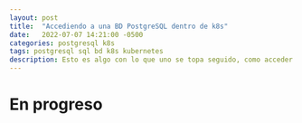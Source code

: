 ```yaml
---
layout: post
title:  "Accediendo a una BD PostgreSQL dentro de k8s"
date:   2022-07-07 14:21:00 -0500
categories: postgresql k8s
tags: postgresql sql bd k8s kubernetes
description: Esto es algo con lo que uno se topa seguido, como acceder a un servicio dentro de un cluster, lo explicamos a detalle :).
---
```


# En progreso